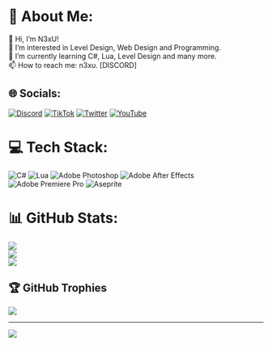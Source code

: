 # 💫 About Me:
👋 Hi, I’m N3xU!<br>👀 I’m interested in Level Design, Web Design and Programming.<br>🌱 I’m currently learning C#, Lua, Level Design and many more.<br>📫 How to reach me: n3xu. [DISCORD]


## 🌐 Socials:
[![Discord](https://img.shields.io/badge/Discord-%237289DA.svg?logo=discord&logoColor=white)](https://discord.gg/yzh2PN4uh5) [![TikTok](https://img.shields.io/badge/TikTok-%23000000.svg?logo=TikTok&logoColor=white)](https://tiktok.com/@n3xu.dev) [![Twitter](https://img.shields.io/badge/Twitter-%231DA1F2.svg?logo=Twitter&logoColor=white)](https://twitter.com/N3xU15) [![YouTube](https://img.shields.io/badge/YouTube-%23FF0000.svg?logo=YouTube&logoColor=white)](https://youtube.com/@n3xu447) 

# 💻 Tech Stack:
![C#](https://img.shields.io/badge/c%23-%23239120.svg?style=for-the-badge&logo=c-sharp&logoColor=white) ![Lua](https://img.shields.io/badge/lua-%232C2D72.svg?style=for-the-badge&logo=lua&logoColor=white) ![Adobe Photoshop](https://img.shields.io/badge/adobephotoshop-%2331A8FF.svg?style=for-the-badge&logo=adobephotoshop&logoColor=white) ![Adobe After Effects](https://img.shields.io/badge/Adobe%20After%20Effects-9999FF.svg?style=for-the-badge&logo=Adobe%20After%20Effects&logoColor=white) ![Adobe Premiere Pro](https://img.shields.io/badge/Adobe%20Premiere%20Pro-9999FF.svg?style=for-the-badge&logo=Adobe%20Premiere%20Pro&logoColor=white) ![Aseprite](https://img.shields.io/badge/Aseprite-FFFFFF?style=for-the-badge&logo=Aseprite&logoColor=#7D929E)
# 📊 GitHub Stats:
![](https://github-readme-stats.vercel.app/api?username=N3xU1&theme=dark&hide_border=false&include_all_commits=true&count_private=true)<br/>
![](https://github-readme-streak-stats.herokuapp.com/?user=N3xU1&theme=dark&hide_border=false)<br/>
![](https://github-readme-stats.vercel.app/api/top-langs/?username=N3xU1&theme=dark&hide_border=false&include_all_commits=true&count_private=true&layout=compact)

## 🏆 GitHub Trophies
![](https://github-profile-trophy.vercel.app/?username=N3xU1&theme=discord&no-frame=false&no-bg=false&margin-w=4)

---
[![](https://visitcount.itsvg.in/api?id=N3xU1&icon=2&color=12)](https://visitcount.itsvg.in)

<!-- Proudly created with GPRM ( https://gprm.itsvg.in ) -->
